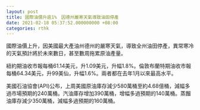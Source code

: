 ```yaml
---
layout: post
title: 國際油價升逾1%　因德州嚴寒天氣導致油田停產
date: 2021-02-18 05:37:52.000000000 +08:00
categories: rthk
---
```


國際油價上升，因美國最大產油州德州的嚴寒天氣，導致全州油田停產，異常寒冷的天氣預計將於未來數日，甚至數周拖累原油產量。

紐約期油收市報每桶61.14美元，升1.09美元，升幅1.8%。倫敦布蘭特期油收市報每桶64.34美元，升99美仙，升幅1.6%。兩者都在去年1月以來最高水平。

美國石油協會(API)公布，上周美國原油庫存減少580萬桶至約4.68億桶，減幅多過市場預期的240萬桶。汽油庫存增加390萬桶，增幅多過預期的140萬桶。蒸餾油庫存減少350萬桶，減幅多過預期的160萬桶。
